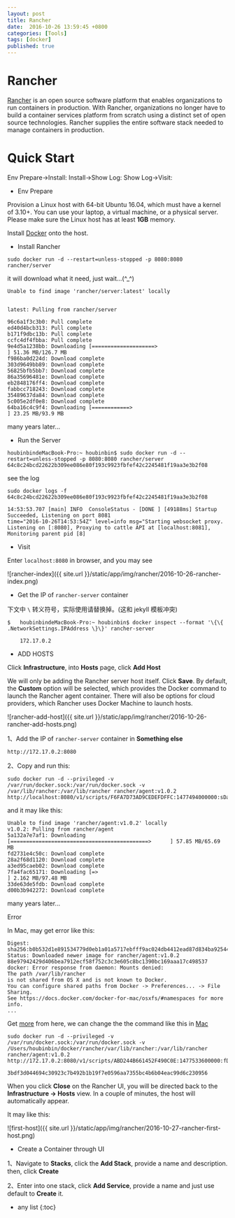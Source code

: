 ```yaml
---
layout: post
title: Rancher
date:  2016-10-26 13:59:45 +0800
categories: [Tools]
tags: [docker]
published: true
---
```


# Rancher

[Rancher](http://rancher.com/) is an open source software platform that enables organizations to run containers in production.
With Rancher, organizations no longer have to build a container services platform from scratch using a distinct set of open source technologies.
Rancher supplies the entire software stack needed to manage containers in production.

# Quick Start

<uml>
    Env Prepare->Install:
    Install->Show Log:
    Show Log->Visit:
</uml>

- Env Prepare

Provision a Linux host with 64-bit Ubuntu 16.04, which must have a kernel of 3.10+. You can use your laptop, a virtual machine, or a physical server.
Please make sure the Linux host has at least **1GB** memory.

Install [Docker](https://docs.docker.com) onto the host.

- Install Rancher

```
sudo docker run -d --restart=unless-stopped -p 8080:8080 rancher/server
```

it will download what it need, just wait...(^_^)

```
Unable to find image 'rancher/server:latest' locally


latest: Pulling from rancher/server

96c6a1f3c3b0: Pull complete
ed40d4bcb313: Pull complete
b171f9dbc13b: Pull complete
ccfc4df4fbba: Pull complete
9e4d5a1238bb: Downloading [====================>                              ] 51.36 MB/126.7 MB
f986ba0d224d: Download complete
303d9649bb89: Download complete
56825bfb5bb7: Download complete
86a35696481e: Download complete
eb2848176ff4: Download complete
fabbcc718243: Download complete
35489637da84: Download complete
5c005e2df0e8: Download complete
64ba16c4c9f4: Downloading [============>                                      ] 23.25 MB/93.9 MB
```

many years later...

- Run the Server

```
houbinbindeMacBook-Pro:~ houbinbin$ sudo docker run -d --restart=unless-stopped -p 8080:8080 rancher/server
64c8c24bcd22622b309ee086e80f193c9923fbfef42c2245481f19aa3e3b2f08
```

see the log

```
sudo docker logs -f 64c8c24bcd22622b309ee086e80f193c9923fbfef42c2245481f19aa3e3b2f08

14:53:53.707 [main] INFO  ConsoleStatus - [DONE ] [49188ms] Startup Succeeded, Listening on port 8081
time="2016-10-26T14:53:54Z" level=info msg="Starting websocket proxy. Listening on [:8080], Proxying to cattle API at [localhost:8081], Monitoring parent pid [8]
```

- Visit

Enter ```localhost:8080``` in browser, and you may see

![rancher-index]({{ site.url }}/static/app/img/rancher/2016-10-26-rancher-index.png)


- Get the IP of ```rancher-server``` container


下文中 `\` 转义符号，实际使用请替换掉。(这和 jekyll 模板冲突)

```
$   houbinbindeMacBook-Pro:~ houbinbin$ docker inspect --format '\{\{ .NetworkSettings.IPAddress \}\}' rancher-server

    172.17.0.2
```

- ADD HOSTS

Click **Infrastructure**, into **Hosts** page, click **Add Host**

We will only be adding the Rancher server host itself. Click **Save**.
By default, the **Custom** option will be selected, which provides the Docker command to launch the Rancher agent container.
There will also be options for cloud providers, which Rancher uses Docker Machine to launch hosts.

![rancher-add-host]({{ site.url }}/static/app/img/rancher/2016-10-26-rancher-add-hosts.png)

1、Add the IP of ```rancher-server``` container in **Something else**

```
http://172.17.0.2:8080
```

2、Copy and run this:

```
sudo docker run -d --privileged -v /var/run/docker.sock:/var/run/docker.sock -v /var/lib/rancher:/var/lib/rancher rancher/agent:v1.0.2 http://localhost:8080/v1/scripts/F6FA7D73AD9CEDEFDFFC:1477494000000:sDaoXvLMo7ZYn9rEmf0CLplZ2iI
```

and it may like this:

```
Unable to find image 'rancher/agent:v1.0.2' locally
v1.0.2: Pulling from rancher/agent
5a132a7e7af1: Downloading [============================================>      ] 57.85 MB/65.69 MB
fd2731e4c50c: Download complete
28a2f68d1120: Download complete
a3ed95caeb02: Download complete
7fa4fac65171: Downloading [=>                                                 ] 2.162 MB/97.48 MB
33de63de5fdb: Download complete
d00b3b942272: Download complete
```

many years later...

<label class="label label-danger">Error</label>

In Mac, may get error like this:

```
Digest: sha256:b0b532d1e891534779d0eb1a01a5717ebfff9ac024db4412ead87d834ba92544
Status: Downloaded newer image for rancher/agent:v1.0.2
88e97942429d406bea7912ecf58f752c3c3e605c8bc1390bc169aaa17c498537
docker: Error response from daemon: Mounts denied:
The path /var/lib/rancher
is not shared from OS X and is not known to Docker.
You can configure shared paths from Docker -> Preferences... -> File Sharing.
See https://docs.docker.com/docker-for-mac/osxfs/#namespaces for more info.
...
```

Get [more](https://docs.docker.com/docker-for-mac/osxfs/#namespaces) from here, we can change the the command like this in [Mac](http://icyleaf.com/)


```
sudo docker run -d --privileged -v /var/run/docker.sock:/var/run/docker.sock -v /Users/houbinbin/docker/rancher/var/lib/rancher:/var/lib/rancher rancher/agent:v1.0.2 http://172.17.0.2:8080/v1/scripts/ABD244B661452F490C0E:1477533600000:fD9nnKGL4a15IGh9CDoM14ZLLo4

3bdf3d044694c30923c7b492b1b19f7e0596aa7355bc4b6b04eac99d6c230956
```

When you click **Close** on the Rancher UI, you will be directed back to the **Infrastructure -> Hosts** view.
In a couple of minutes, the host will automatically appear.

It may like this:

![first-host]({{ site.url }}/static/app/img/rancher/2016-10-27-rancher-first-host.png)

- Create a Container through UI

1、Navigate to **Stacks**, click the **Add Stack**, provide a name and description. then, click **Create**

2、Enter into one stack, click **Add Service**, provide a name and just use default to **Create** it.

* any list
{:toc}




